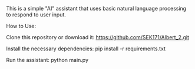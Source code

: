 This is a simple "AI" assistant that uses basic natural language processing to respond to user input.

How to Use:

Clone this repository or download it:
https://github.com/SEK171/Albert_2.git

Install the necessary dependencies:
pip install -r requirements.txt

Run the assistant:
python main.py
